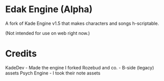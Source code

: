 # Edak Engine (Alpha)

A fork of Kade Engine v1.5 that makes characters and songs h-scriptable.

(Not intended for use on web right now.)
# Credits
KadeDev - Made the engine I forked
Rozebud and co. - B-side (legacy) assets
Psych Engine - I took their note assets
